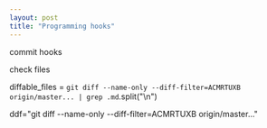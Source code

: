 ```yaml
---
layout: post
title: "Programming hooks"
---
```


commit hooks

check files

diffable_files = `git diff --name-only --diff-filter=ACMRTUXB origin/master... | grep .md`.split("\n")

ddf="git diff --name-only --diff-filter=ACMRTUXB origin/master..."